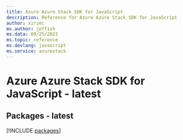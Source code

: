 ```yaml
---
title: Azure Azure Stack SDK for JavaScript
description: Reference for Azure Azure Stack SDK for JavaScript
author: xirzec
ms.author: jeffish
ms.data: 09/25/2023
ms.topic: reference
ms.devlang: javascript
ms.service: azurestack
---
```

# Azure Azure Stack SDK for JavaScript - latest
## Packages - latest
[!INCLUDE [packages](azure-stack-index.md)]
